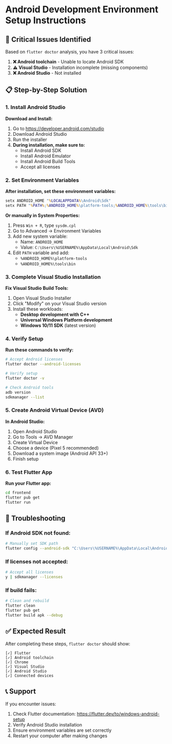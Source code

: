 # Android Development Environment Setup Instructions

## 🚨 Critical Issues Identified

Based on `flutter doctor` analysis, you have 3 critical issues:

1. **❌ Android toolchain** - Unable to locate Android SDK
2. **⚠️ Visual Studio** - Installation incomplete (missing components)
3. **❌ Android Studio** - Not installed

## 📋 Step-by-Step Solution

### 1. Install Android Studio

**Download and Install:**
1. Go to https://developer.android.com/studio
2. Download Android Studio
3. Run the installer
4. **During installation, make sure to:**
   - Install Android SDK
   - Install Android Emulator  
   - Install Android Build Tools
   - Accept all licenses

### 2. Set Environment Variables

**After installation, set these environment variables:**

```cmd
setx ANDROID_HOME "%LOCALAPPDATA%\Android\Sdk"
setx PATH "%PATH%;%ANDROID_HOME%\platform-tools;%ANDROID_HOME%\tools\bin"
```

**Or manually in System Properties:**
1. Press `Win + R`, type `sysdm.cpl`
2. Go to Advanced → Environment Variables
3. Add new system variable:
   - Name: `ANDROID_HOME`
   - Value: `C:\Users\%USERNAME%\AppData\Local\Android\Sdk`
4. Edit `PATH` variable and add:
   - `%ANDROID_HOME%\platform-tools`
   - `%ANDROID_HOME%\tools\bin`

### 3. Complete Visual Studio Installation

**Fix Visual Studio Build Tools:**
1. Open Visual Studio Installer
2. Click "Modify" on your Visual Studio version
3. Install these workloads:
   - **Desktop development with C++**
   - **Universal Windows Platform development**
   - **Windows 10/11 SDK** (latest version)

### 4. Verify Setup

**Run these commands to verify:**

```bash
# Accept Android licenses
flutter doctor --android-licenses

# Verify setup
flutter doctor -v

# Check Android tools
adb version
sdkmanager --list
```

### 5. Create Android Virtual Device (AVD)

**In Android Studio:**
1. Open Android Studio
2. Go to Tools → AVD Manager
3. Create Virtual Device
4. Choose a device (Pixel 5 recommended)
5. Download a system image (Android API 33+)
6. Finish setup

### 6. Test Flutter App

**Run your Flutter app:**

```bash
cd frontend
flutter pub get
flutter run
```

## 🔧 Troubleshooting

### If Android SDK not found:
```bash
# Manually set SDK path
flutter config --android-sdk "C:\Users\%USERNAME%\AppData\Local\Android\Sdk"
```

### If licenses not accepted:
```bash
# Accept all licenses
y | sdkmanager --licenses
```

### If build fails:
```bash
# Clean and rebuild
flutter clean
flutter pub get
flutter build apk --debug
```

## ✅ Expected Result

After completing these steps, `flutter doctor` should show:

```
[✓] Flutter
[✓] Android toolchain
[✓] Chrome
[✓] Visual Studio  
[✓] Android Studio
[✓] Connected devices
```

## 📞 Support

If you encounter issues:
1. Check Flutter documentation: https://flutter.dev/to/windows-android-setup
2. Verify Android Studio installation
3. Ensure environment variables are set correctly
4. Restart your computer after making changes